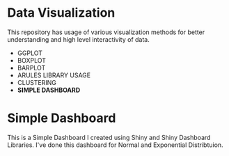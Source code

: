 # Data Visualization
This repository has usage of various visualization methods for better understanding and high level interactivity of data.
- GGPLOT
- BOXPLOT
- BARPLOT
- ARULES LIBRARY USAGE
- CLUSTERING
- **SIMPLE DASHBOARD**
<h1>Simple Dashboard</h1>
This is a Simple Dashboard I created using Shiny and Shiny Dashboard Libraries. I've done this dashboard for Normal and Exponential Distribtuion.

